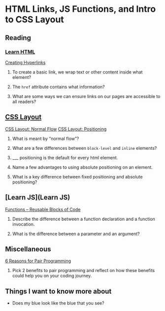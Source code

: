 # HTML Links, JS Functions, and Intro to CSS Layout

## Reading

### [Learn HTML](https://developer.mozilla.org/en-US/docs/Learn/HTML)

[Creating Hyperlinks](https://developer.mozilla.org/en-US/docs/Learn/HTML/Introduction_to_HTML/Creating_hyperlinks)

  1. To create a basic link, we wrap text or other content inside what element?

  2. The `href` attribute contains what information?

  3. What are some ways we can ensure links on our pages are accessible to all readers?

## [CSS Layout](https://developer.mozilla.org/en-US/docs/Learn/CSS/CSS_layout)

[CSS Layout: Normal Flow](https://developer.mozilla.org/en-US/docs/Learn/CSS/CSS_layout/Normal_Flow)
[CSS Layout: Positioning](https://developer.mozilla.org/en-US/docs/Learn/CSS/CSS_layout/Positioning)

1. What is meant by “normal flow”?

2. What are a few differences between `block-level` and `inline` elements?

3. ___ positioning is the default for every html element.

4. Name a few advantages to using absolute positioning on an element.

5. What is a key difference between fixed positioning and absolute positioning?

## [Learn JS](Learn JS)

[Functions – Reusable Blocks of Code](https://developer.mozilla.org/en-US/docs/Learn/JavaScript/Building_blocks/Functions)

1. Describe the difference between a function declaration and a function invocation.

2. What is the difference between a parameter and an argument?

## Miscellaneous 

[6 Reasons for Pair Programming](https://www.codefellows.org/blog/6-reasons-for-pair-programming/)

  1. Pick 2 benefits to pair programming and reflect on how these benefits could help you on your coding journey.

## Things I want to know more about

- Does my blue look like the blue that you see?
